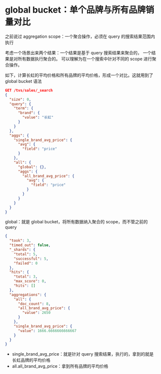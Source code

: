 # global bucket：单个品牌与所有品牌销量对比

之前说过 aggregation scope：一个聚合操作，必须在 query 的搜索结果范围内执行

考虑一个场景出来两个结果：一个结果是基于 query 搜索结果来聚合的， 一个结果是对所有数据执行聚合的。
可以理解为在一个搜索中针对不同的 scope 进行聚合操作。

如下，计算长虹的平均价格和所有品牌的平均价格，形成一个对比。这就用到了 global bucket 语法

```json
GET /tvs/sales/_search
{
  "size": 0,
  "query": {
    "term": {
      "brand": {
        "value": "长虹"
      }
    }
  },
  "aggs": {
    "single_brand_avg_price": {
      "avg": {
        "field": "price"
      }
    },
    "all": {
      "global": {},
      "aggs": {
        "all_brand_avg_price": {
          "avg": {
            "field": "price"
          }
        }
      }
    }
  }
}
```
global：就是 global bucket，将所有数据纳入聚合的 scope，而不管之前的 query

```json
{
  "took": 3,
  "timed_out": false,
  "_shards": {
    "total": 5,
    "successful": 5,
    "failed": 0
  },
  "hits": {
    "total": 3,
    "max_score": 0,
    "hits": []
  },
  "aggregations": {
    "all": {
      "doc_count": 8,
      "all_brand_avg_price": {
        "value": 2650
      }
    },
    "single_brand_avg_price": {
      "value": 1666.6666666666667
    }
  }
}
```

- single_brand_avg_price：就是针对 query 搜索结果，执行的，拿到的就是长虹品牌的平均价格
- all.all_brand_avg_price：拿到所有品牌的平均价格
